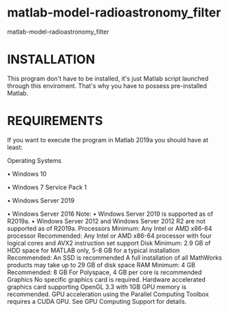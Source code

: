 # matlab-model-radioastronomy_filter
 matlab-model-radioastronomy_filter
 
# INSTALLATION
This program don't have to be installed, it's just Matlab script launched through this enviroment. That's why you have to possess pre-installed Matlab.

# REQUIREMENTS

If you want to execute the program in Matlab 2019a you should have at least:  

Operating Systems  

• Windows 10  

• Windows 7 Service Pack 1  

• Windows Server 2019  

• Windows Server 2016
Note:
• Windows Server 2019 is supported as of R2019a.
• Windows Server 2012 and Windows Server 2012 R2 are not supported as of R2019a.
Processors
Minimum: Any Intel or AMD x86-64 processor
Recommended: Any Intel or AMD x86-64 processor with four logical cores and AVX2 instruction set support
Disk
Minimum: 2.9 GB of HDD space for MATLAB only, 5-8 GB for a typical installation
Recommended: An SSD is recommended
A full installation of all MathWorks products may take up to 29 GB of disk space
RAM
Minimum: 4 GB
Recommended: 8 GB
For Polyspace, 4 GB per core is recommended
Graphics
No specific graphics card is required.
Hardware accelerated graphics card supporting OpenGL 3.3 with 1GB GPU memory is recommended.
GPU acceleration using the Parallel Computing Toolbox requires a CUDA GPU.
See GPU Computing Support for details.
